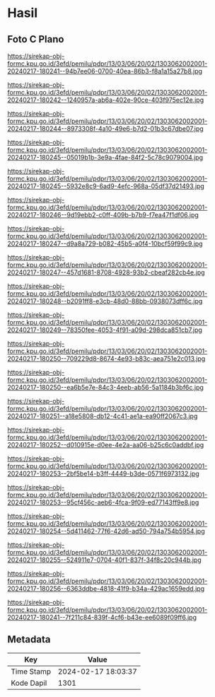 # Hasil

## Foto C Plano

https://sirekap-obj-formc.kpu.go.id/3efd/pemilu/pdpr/13/03/06/20/02/1303062002001-20240217-180241--94b7ee06-0700-40ea-86b3-f8a1a15a27b8.jpg

https://sirekap-obj-formc.kpu.go.id/3efd/pemilu/pdpr/13/03/06/20/02/1303062002001-20240217-180242--1240957a-ab6a-402e-90ce-403f975ec12e.jpg

https://sirekap-obj-formc.kpu.go.id/3efd/pemilu/pdpr/13/03/06/20/02/1303062002001-20240217-180244--8973308f-4a10-49e6-b7d2-01b3c67dbe07.jpg

https://sirekap-obj-formc.kpu.go.id/3efd/pemilu/pdpr/13/03/06/20/02/1303062002001-20240217-180245--05019b1b-3e9a-4fae-84f2-5c78c9079004.jpg

https://sirekap-obj-formc.kpu.go.id/3efd/pemilu/pdpr/13/03/06/20/02/1303062002001-20240217-180245--5932e8c9-6ad9-4efc-968a-05df37d21493.jpg

https://sirekap-obj-formc.kpu.go.id/3efd/pemilu/pdpr/13/03/06/20/02/1303062002001-20240217-180246--9d19ebb2-c0ff-409b-b7b9-f7ea47f1df06.jpg

https://sirekap-obj-formc.kpu.go.id/3efd/pemilu/pdpr/13/03/06/20/02/1303062002001-20240217-180247--d9a8a729-b082-45b5-a0f4-10bcf59f99c9.jpg

https://sirekap-obj-formc.kpu.go.id/3efd/pemilu/pdpr/13/03/06/20/02/1303062002001-20240217-180247--457d1681-8708-4928-93b2-cbeaf282cb4e.jpg

https://sirekap-obj-formc.kpu.go.id/3efd/pemilu/pdpr/13/03/06/20/02/1303062002001-20240217-180248--b2091ff8-e3cb-48d0-88bb-0938073dff6c.jpg

https://sirekap-obj-formc.kpu.go.id/3efd/pemilu/pdpr/13/03/06/20/02/1303062002001-20240217-180249--78350fee-4053-4f91-a09d-298dca851cb7.jpg

https://sirekap-obj-formc.kpu.go.id/3efd/pemilu/pdpr/13/03/06/20/02/1303062002001-20240217-180250--709229d8-8674-4e93-b83c-aea751e2c013.jpg

https://sirekap-obj-formc.kpu.go.id/3efd/pemilu/pdpr/13/03/06/20/02/1303062002001-20240217-180250--ea6b5e7e-84c3-4eeb-ab56-5a1184b3bf6c.jpg

https://sirekap-obj-formc.kpu.go.id/3efd/pemilu/pdpr/13/03/06/20/02/1303062002001-20240217-180251--a18e5808-db12-4c41-ae1a-ea90ff2067c3.jpg

https://sirekap-obj-formc.kpu.go.id/3efd/pemilu/pdpr/13/03/06/20/02/1303062002001-20240217-180252--d010915e-d0ee-4e2a-aa06-b25c6c0addbf.jpg

https://sirekap-obj-formc.kpu.go.id/3efd/pemilu/pdpr/13/03/06/20/02/1303062002001-20240217-180253--2bf5be14-b3ff-4449-b3de-0571f6973132.jpg

https://sirekap-obj-formc.kpu.go.id/3efd/pemilu/pdpr/13/03/06/20/02/1303062002001-20240217-180253--95cf456c-aeb6-4fca-9f09-ed77143ff9e8.jpg

https://sirekap-obj-formc.kpu.go.id/3efd/pemilu/pdpr/13/03/06/20/02/1303062002001-20240217-180254--5d411462-77f6-42d6-ad50-794a754b5954.jpg

https://sirekap-obj-formc.kpu.go.id/3efd/pemilu/pdpr/13/03/06/20/02/1303062002001-20240217-180255--524911e7-0704-40f1-837f-34f8c20c944b.jpg

https://sirekap-obj-formc.kpu.go.id/3efd/pemilu/pdpr/13/03/06/20/02/1303062002001-20240217-180256--6363ddbe-4818-41f9-b34a-429ac1659edd.jpg

https://sirekap-obj-formc.kpu.go.id/3efd/pemilu/pdpr/13/03/06/20/02/1303062002001-20240217-180241--7f211c84-839f-4cf6-b43e-ee6089f09ff6.jpg


## Metadata

| Key        | Value               |
| ---------- | ------------------- |
| Time Stamp | 2024-02-17 18:03:37 |
| Kode Dapil | 1301                |



